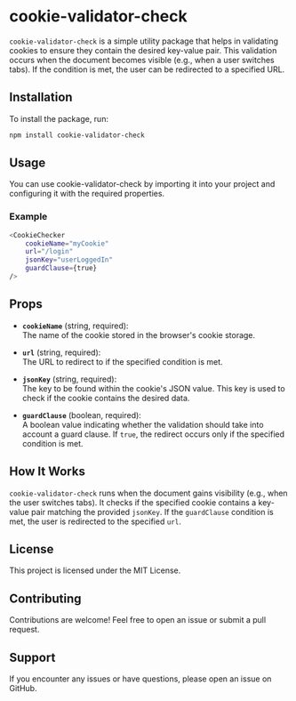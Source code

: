 # cookie-validator-check

`cookie-validator-check` is a simple utility package that helps in validating cookies to ensure they contain the desired key-value pair. This validation occurs when the document becomes visible (e.g., when a user switches tabs). If the condition is met, the user can be redirected to a specified URL.

## Installation

To install the package, run:

```bash
npm install cookie-validator-check
```

## Usage
You can use cookie-validator-check by importing it into your project and configuring it with the required properties.

### Example
```bash
<CookieChecker 
    cookieName="myCookie"
    url="/login"
    jsonKey="userLoggedIn"
    guardClause={true}
/>
```

## Props

- **`cookieName`** (string, required):  
  The name of the cookie stored in the browser's cookie storage.

- **`url`** (string, required):  
  The URL to redirect to if the specified condition is met.

- **`jsonKey`** (string, required):  
  The key to be found within the cookie's JSON value. This key is used to check if the cookie contains the desired data.

- **`guardClause`** (boolean, required):  
  A boolean value indicating whether the validation should take into account a guard clause. If `true`, the redirect occurs only if the specified condition is met.

## How It Works

`cookie-validator-check` runs when the document gains visibility (e.g., when the user switches tabs). It checks if the specified cookie contains a key-value pair matching the provided `jsonKey`. If the `guardClause` condition is met, the user is redirected to the specified `url`.

## License

This project is licensed under the MIT License.

## Contributing

Contributions are welcome! Feel free to open an issue or submit a pull request.

## Support

If you encounter any issues or have questions, please open an issue on GitHub.
